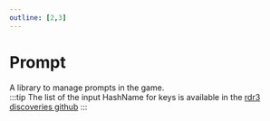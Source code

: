 ```yaml
---
outline: [2,3]
---
```


# Prompt <BadgeClient/>

A library to manage prompts in the game.  
:::tip
The list of the input HashName for keys is available in the [rdr3 discoveries github](https://github.com/femga/rdr3_discoveries/tree/a63669efcfea34915c53dbd29724a2a7103f822f/Controls)
:::

<!--@include: ./autodoc/autodoc_client_functions.md-->
